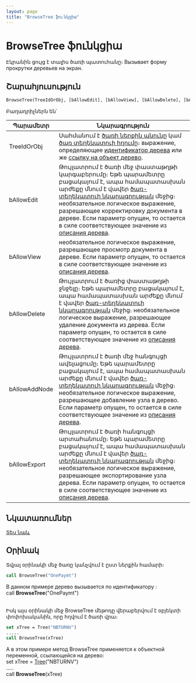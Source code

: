```yaml
---
layout: page
title: "BrowseTree ֆունկցիա"
---
```


# BrowseTree ֆունկցիա

Էկրանին ցույց է տալիս ծառի պատուհանը։ 
Вызывает форму прокрутки деревьев на экран.

## Շարահյուսություն

```vb
BrowseTree(TreeIdOrObj, [bAllowEdit], [bAllowView], [bAllowDelete], [bAllowAddNode], [bAllowExport])
```

Բաղադրիչներն են՝

| Պարամետր | Նկարագրություն |
|--|--|
| TreeIdOrObj | Սահմանում է [ծառի ներքին անունը](../../ASTREE/TreeId.md) կամ [ծառ տեղեկատուի հղումը](../SysDefManagment/Tree.md)։ выражение, определяющее [идентификатор дерева](../../ASTREE/TreeId.md) или же [ссылку на объект дерево](../SysDefManagment/Tree.html). |
| bAllowEdit | Թույլատրում է ծառի մեջ փաստաթղթի կարգաբերումը։ Եթե պարամետրը բացակայում է, ապա համապատասխան արժեքը մնում է վավեր [ծառ-տեղեկատուի նկարագրության](../../../Defs/Tree.md) մեջից։  необязательное логическое выражение, разрешающее корректировку документа в дереве. Если параметр опущен, то остается в силе соответствующее значение из [описания дерева](../../../Defs/Tree.html). |
| bAllowView | необязательное логическое выражение, разрешающее просмотр документа в дереве. Если параметр опущен, то остается в силе соответствующее значение из [описания дерева](../../../Defs/Tree.html). |
| bAllowDelete | Թույլատրում է ծառից փաստաթղթի ջնջելը։ Եթե պարամետրը բացակայում է, ապա համապատասխան արժեքը մնում է վավեր [ծառ-տեղեկատուի նկարագրության](../../../Defs/Tree.md) մեջից։ необязательное логическое выражение, разрешающее удаление документа из дерева. Если параметр опущен, то остается в силе соответствующее значение из [описания дерева](../../../Defs/Tree.html). |
| bAllowAddNode | Թույլատրում է ծառի մեջ հանգույցի ավելացումը։ Եթե պարամետրը բացակայում է, ապա համապատասխան արժեքը մնում է վավեր [ծառ-տեղեկատուի նկարագրության](../../../Defs/Tree.md) մեջից։ необязательное логическое выражение, разрешающее добавление узла в дерево. Если параметр опущен, то остается в силе соответствующее значение из [описания дерева](../../../Defs/Tree.html). |
| bAllowExport | Թույլատրում է ծառի հանգույցի արտահանումը։ Եթե պարամետրը բացակայում է, ապա համապատասխան արժեքը մնում է վավեր [ծառ-տեղեկատուի նկարագրության](../../../Defs/Tree.md) մեջից։ необязательное логическое выражение, разрешающее экспортирование узла дерева. Если параметр опущен, то остается в силе соответствующее значение из [описания дерева](../../../Defs/Tree.html). |




## Նկատառումներ

[Տես նաև](../SysDefManagment/Tree.md)


## Օրինակ

Տվյալ օրինակի մեջ ծառը կանչվում է ըստ ներքին համարի։

```vb
call BrowseTree("OnePaymt")
```
В данном примере дерево вызывается по идентификатору :<br>
call <strong>BrowseTree</strong>(&quot;OnePaymt&quot;)<br>
<br>

Իսկ այս օրինակի մեջ BrowseTree մեթոդը վերաբերվում է օբյեկտի փոփոխականին, որը հղվում է ծառի վրա։

```vb
set xTree = Tree("NBTURNV")
.....
call BrowseTree(xTree)
```
А в этом примере метод BrowseTree применяется к объектной переменной, ссылающейся на дерево:<br>
set xTree = [Tree](../SysDefManagment/Tree.html)(&quot;NBTURNV&quot;)<br>
.....<br>
call <strong>BrowseTree</strong>(xTree)
